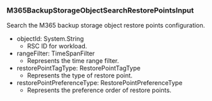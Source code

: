 ### M365BackupStorageObjectSearchRestorePointsInput
Search the M365 backup storage object restore points configuration.

- objectId: System.String
  - RSC ID for workload.
- rangeFilter: TimeSpanFilter
  - Represents the time range filter.
- restorePointTagType: RestorePointTagType
  - Represents the type of restore point.
- restorePointPreferenceType: RestorePointPreferenceType
  - Represents the preference order of restore points.
